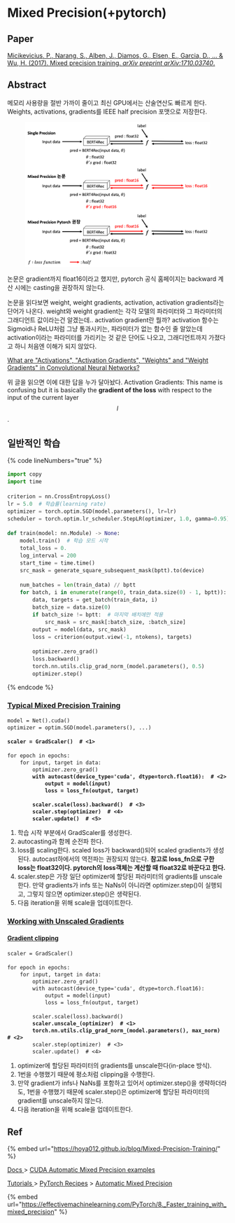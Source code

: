 # Mixed Precision(+pytorch)

## Paper

[Micikevicius, P., Narang, S., Alben, J., Diamos, G., Elsen, E., Garcia, D., ... & Wu, H. (2017). Mixed precision training. _arXiv preprint arXiv:1710.03740_.](https://arxiv.org/pdf/1710.03740.pdf)

## Abstract

메모리 사용량을 절반 가까이 줄이고 최신 GPU에서는 산술연산도 빠르게 한다. Weights, activations, gradients를 IEEE half precision 포맷으로 저장한다.

<figure><img src="../.gitbook/assets/image (1) (3).png" alt=""><figcaption></figcaption></figure>

논문은 gradient까지 float16이라고 했지만, pytorch 공식 홈페이지는 backward 계산 시에는 casting을 권장하지 않는다.

논문을 읽다보면 weight, weight gradients, activation, activation gradients라는 단어가 나온다. weight와 weight gradient는 각각 모델의 파라미터와 그 파라미터의 그래디언트 값이라는건 알겠는데.. activation gradient란 뭘까? activation 함수는 Sigmoid나 ReLU처럼 그냥 통과시키는, 파라미터가 없는 함수인 줄 알았는데 activation이라는 파라미터를 가리키는 것 같은 단어도 나오고, 그래디언트까지 가졌다고 하니 처음엔 이해가 되지 않았다.

[What are "Activations", "Activation Gradients", "Weights" and "Weight Gradients" in Convolutional Neural Networks?](https://stackoverflow.com/questions/57038055/what-are-activations-activation-gradients-weights-and-weight-gradients)

위 글을 읽으면 이에 대한 답을 누가 달아놨다. Activation Gradients: This name is confusing but it is basically the **gradient of the loss** with respect to the input of the current layer $$l$$.





## 일반적인 학습

{% code lineNumbers="true" %}
```python
import copy
import time

criterion = nn.CrossEntropyLoss()
lr = 5.0  # 학습률(learning rate)
optimizer = torch.optim.SGD(model.parameters(), lr=lr)
scheduler = torch.optim.lr_scheduler.StepLR(optimizer, 1.0, gamma=0.95)

def train(model: nn.Module) -> None:
    model.train()  # 학습 모드 시작
    total_loss = 0.
    log_interval = 200
    start_time = time.time()
    src_mask = generate_square_subsequent_mask(bptt).to(device)

    num_batches = len(train_data) // bptt
    for batch, i in enumerate(range(0, train_data.size(0) - 1, bptt)):
        data, targets = get_batch(train_data, i)
        batch_size = data.size(0)
        if batch_size != bptt:  # 마지막 배치에만 적용
            src_mask = src_mask[:batch_size, :batch_size]
        output = model(data, src_mask)
        loss = criterion(output.view(-1, ntokens), targets)

        optimizer.zero_grad()
        loss.backward()
        torch.nn.utils.clip_grad_norm_(model.parameters(), 0.5)
        optimizer.step()
```
{% endcode %}



### [Typical Mixed Precision Training](https://pytorch.org/docs/stable/notes/amp\_examples.html#id2)

<pre class="language-python" data-line-numbers><code class="lang-python">model = Net().cuda()
optimizer = optim.SGD(model.parameters(), ...)

<strong>scaler = GradScaler()  # &#x3C;1>
</strong>
for epoch in epochs:
    for input, target in data:
        optimizer.zero_grad()
<strong>        with autocast(device_type='cuda', dtype=torch.float16):  # &#x3C;2>
</strong><strong>            output = model(input)
</strong><strong>            loss = loss_fn(output, target)
</strong>
<strong>        scaler.scale(loss).backward()  # &#x3C;3>
</strong><strong>        scaler.step(optimizer)  # &#x3C;4>
</strong><strong>        scaler.update()  # &#x3C;5>
</strong></code></pre>

1. 학습 시작 부분에서 GradScaler를 생성한다.
2. autocasting과 함께 순전파 한다.
3. loss를 scaling한다. scaled loss가 backward()되어 scaled gradients가 생성된다. autocast하에서의 역전파는 권장되지 않는다. **참고로 loss\_fn으로 구한 loss는 float32이다. pytorch의 loss객체는 계산할 때 float32로 바꾼다고 한다.**
4. scaler.step은 가장 일단 optimizer에 할당된 파라미터의 gradients를 unscale한다. 만약 gradients가 infs 또는 NaNs이 아니라면 optimizer.step()이 실행되고, 그렇지 않으면 optimizer.step()은 생략된다.
5. 다음 iteration을 위해 scale을 업데이트한다.

### [Working with Unscaled Gradients](https://pytorch.org/docs/stable/notes/amp\_examples.html#id3)

#### [Gradient clipping](https://pytorch.org/docs/stable/notes/amp\_examples.html#id4)

<pre class="language-python" data-overflow="wrap" data-line-numbers><code class="lang-python">scaler = GradScaler()

for epoch in epochs:
    for input, target in data:
        optimizer.zero_grad()
        with autocast(device_type='cuda', dtype=torch.float16):
            output = model(input)
            loss = loss_fn(output, target)
            
        scaler.scale(loss).backward()
<strong>        scaler.unscale_(optimizer)  # &#x3C;1>
</strong><strong>        torch.nn.utils.clip_grad_norm_(model.parameters(), max_norm)  # &#x3C;2>
</strong>        scaler.step(optimizer)  # &#x3C;3>
        scaler.update()  # &#x3C;4>
</code></pre>

1. optimizer에 할당된 파라미터의 gradients를 unscale한다(in-place 방식).
2. 1번을 수행했기 때문에 평소처럼 clipping을 수행한다.
3. 만약 gradient가 infs나 NaNs를 포함하고 있어서 optimizer.step()을 생략하더라도, 1번을 수행했기 때문에 scaler.step()은 optimizer에 할당된 파라미터의 gradient를 unscale하지 않는다.
4. 다음 iteration을 위해 scale을 업데이트한다.





## Ref

{% embed url="https://hoya012.github.io/blog/Mixed-Precision-Training/" %}

[Docs ](https://pytorch.org/docs/stable/index.html)> [CUDA Automatic Mixed Precision examples](https://pytorch.org/docs/stable/notes/amp\_examples.html)

[Tutorials ](https://pytorch.org/tutorials/index.html)> [PyTorch Recipes](https://pytorch.org/tutorials/recipes/recipes\_index.html) > [Automatic Mixed Precision](https://pytorch.org/tutorials/recipes/recipes/amp\_recipe.html)

{% embed url="https://effectivemachinelearning.com/PyTorch/8._Faster_training_with_mixed_precision" %}
